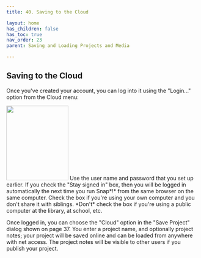 ```yaml
---
title: 40. Saving to the Cloud

layout: home
has_children: false
has_toc: true
nav_order: 23
parent: Saving and Loading Projects and Media

---
```


Saving to the Cloud
-------------------

Once you've created your account, you can log into it using the
"Login..." option from the Cloud menu:

<img src="/snap-manual/assets/images/image490.png" style="width:162px; height:195px">
Use the user name and password that you
set up earlier. If you check the "Stay signed in" box, then you will be
logged in automatically the next time you run Snap*!* from the same
browser on the same computer. Check the box if you're using your own
computer and you don't share it with siblings. *Don't* check the box if
you're using a public computer at the library, at school, etc.

Once logged in, you can choose the "Cloud" option in the "Save Project"
dialog shown on page 37. You enter a project name, and optionally
project notes; your project will be saved online and can be loaded from
anywhere with net access. The project notes will be visible to other
users if you publish your project.

